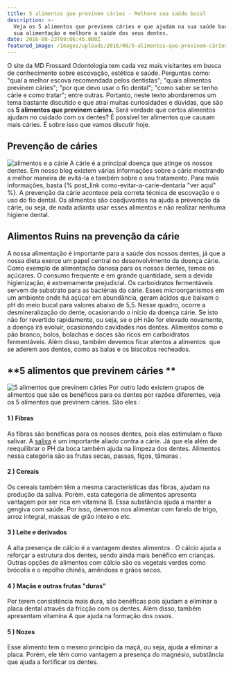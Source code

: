 ```yaml
---
title: 5 alimentos que previnem cáries - Melhore sua saúde bucal
description: >-
  Veja os 5 alimentos que previnem cáries e que ajudam na sua saúde bucal. Mude
  sua alimentação e melhore a saúde dos seus dentes. 
date: 2016-08-23T09:06:45.000Z
featured_image: /images/uploads/2016/08/5-alimentos-que-previnem-cáries.jpg
---
```


O site da MD Frossard Odontologia tem cada vez mais visitantes em busca de conhecimento sobre escovação, estética e saúde. Perguntas como: "qual a melhor escova recomendada pelos dentistas"; "quais alimentos previnem cáries"; "por que devo usar o fio dental"; "como saber se tenho cárie e como tratar"; entre outras. Portanto, neste texto abordaremos um tema bastante discutido e que atrai muitas curiosidades e dúvidas, que são os **5 alimentos que previnem cáries.** Será verdade que certos alimentos ajudam no cuidado com os dentes? É possível ter alimentos que causam mais cáries. É sobre isso que vamos discutir hoje.

**Prevenção de cáries**
-----------------------

![alimentos e a cárie](/images/uploads/2016/08/alimentos-e-a-cárie.jpg) A cárie é a principal doença que atinge os nossos dentes. Em nosso blog existem várias informações sobre a cárie mostrando a melhor maneira de evitá-la e também sobre o seu tratamento. Para mais informações, basta {% post_link como-evitar-a-carie-dentaria "ver aqui" %}. A prevenção da cárie acontece pela correta técnica de escovação e o uso do fio dental. Os alimentos são coadjuvantes na ajuda a prevenção da cárie, ou seja, de nada adianta usar esses alimentos e não realizar nenhuma higiene dental.

**Alimentos Ruins na prevenção da cárie**
-----------------------------------------

A nossa alimentação é importante para a saúde dos nossos dentes, já que a nossa dieta exerce um papel central no desenvolvimento da doença cárie. Como exemplo de alimentação danosa para os nossos dentes, temos os açúcares. O consumo frequente e em grande quantidade, sem a devida higienização, é extremamente prejudicial. Os carboidratos fermentáveis servem de substrato para as bactérias da cárie. Esses microorganismos em um ambiente onde há açúcar em abundância, geram ácidos que baixam o pH do meio bucal para valores abaixo de 5,5. Nesse quadro, ocorre a desmineralização do dente, ocasionando o início da doença cárie. Se isto não for revertido rapidamente, ou seja, se o pH não for elevado novamente, a doença irá evoluir, ocasionando cavidades nos dentes. Alimentos como o pão branco, bolos, bolachas e doces são ricos em carboidratos fermentáveis. Além disso, também devemos ficar atentos a alimentos  que se aderem aos dentes, como as balas e os biscoitos recheados.

**5 alimentos que previnem cáries **
------------------------------------

![5 alimentos que previnem cáries](/images/uploads/2016/08/5-alimentos-que-previnem-cárie.jpg) Por outro lado existem grupos de alimentos que são os benéficos para os dentes por razões diferentes, veja os 5 alimentos que previnem cáries. São eles :

#### 1 ) Fibras 

As fibras são benéficas para os nossos dentes, pois elas estimulam o fluxo salivar. A [saliva](https://pt.wikipedia.org/wiki/Saliva) é um importante aliado contra a cárie. Já que ela além de reequilibrar o PH da boca também ajuda na limpeza dos dentes. Alimentos nessa categoria são as frutas secas, passas, figos, tâmaras .

#### 2 ) Cereais 

Os cereais também têm a mesma características das fibras, ajudam na produção da saliva. Porém, esta categoria de alimentos apresenta vantagem por ser rica em vitamina B. Essa substância ajuda a manter a gengiva com saúde. Por isso, devemos nos alimentar com farelo de trigo, arroz integral, massas de grão inteiro e etc.

#### 3 ) Leite e derivados

A alta presença de cálcio é a vantagem destes alimentos . O cálcio ajuda a reforçar a estrutura dos dentes, sendo ainda mais benéfico em crianças. Outras opções de alimentos com cálcio são os vegetais verdes como brócolis e o repolho chinês, amêndoas e grãos secos.

#### 4 ) Maçãs e outras frutas "duras" 

Por terem consistência mais dura, são benéficas pois ajudam a eliminar a placa dental através da fricção com os dentes. Além disso, também apresentam vitamina A que ajuda na formação dos ossos.

#### 5 ) Nozes

Esse alimento tem o mesmo principio da maçã, ou seja, ajuda a eliminar a placa. Porém, ele têm como vantagem a presença do magnésio, substância que ajuda a fortificar os dentes.
